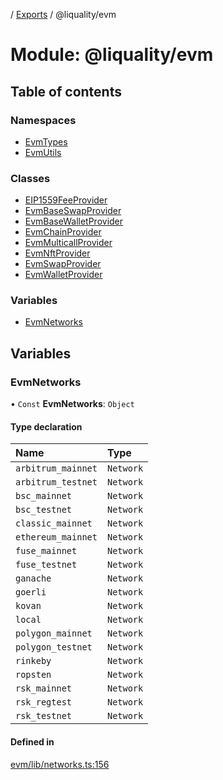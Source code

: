 [](../README.md) / [Exports](../modules.md) / @liquality/evm

# Module: @liquality/evm

## Table of contents

### Namespaces

- [EvmTypes](liquality_evm.EvmTypes.md)
- [EvmUtils](liquality_evm.EvmUtils.md)

### Classes

- [EIP1559FeeProvider](../classes/liquality_evm.EIP1559FeeProvider.md)
- [EvmBaseSwapProvider](../classes/liquality_evm.EvmBaseSwapProvider.md)
- [EvmBaseWalletProvider](../classes/liquality_evm.EvmBaseWalletProvider.md)
- [EvmChainProvider](../classes/liquality_evm.EvmChainProvider.md)
- [EvmMulticallProvider](../classes/liquality_evm.EvmMulticallProvider.md)
- [EvmNftProvider](../classes/liquality_evm.EvmNftProvider.md)
- [EvmSwapProvider](../classes/liquality_evm.EvmSwapProvider.md)
- [EvmWalletProvider](../classes/liquality_evm.EvmWalletProvider.md)

### Variables

- [EvmNetworks](liquality_evm.md#evmnetworks)

## Variables

### EvmNetworks

• `Const` **EvmNetworks**: `Object`

#### Type declaration

| Name | Type |
| :------ | :------ |
| `arbitrum_mainnet` | `Network` |
| `arbitrum_testnet` | `Network` |
| `bsc_mainnet` | `Network` |
| `bsc_testnet` | `Network` |
| `classic_mainnet` | `Network` |
| `ethereum_mainnet` | `Network` |
| `fuse_mainnet` | `Network` |
| `fuse_testnet` | `Network` |
| `ganache` | `Network` |
| `goerli` | `Network` |
| `kovan` | `Network` |
| `local` | `Network` |
| `polygon_mainnet` | `Network` |
| `polygon_testnet` | `Network` |
| `rinkeby` | `Network` |
| `ropsten` | `Network` |
| `rsk_mainnet` | `Network` |
| `rsk_regtest` | `Network` |
| `rsk_testnet` | `Network` |

#### Defined in

[evm/lib/networks.ts:156](https://github.com/liquality/chainabstractionlayer/blob/c190aa67/packages/evm/lib/networks.ts#L156)
